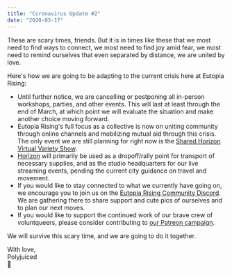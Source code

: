 ```yaml
---
title: "Coronavirus Update #2"
date: "2020-03-17"
---
```


These are scary times, friends. But it is in times like these that we most need to find ways to connect, we most need to find joy amid fear, we most need to remind ourselves that even separated by distance, we are united by love.

Here's how we are going to be adapting to the current crisis here at Eutopia Rising:

- Until further notice, we are cancelling or postponing all in-person workshops, parties, and other events. This will last at least through the end of March, at which point we will evaluate the situation and make another choice moving forward.
- Eutopia Rising's full focus as a collective is now on uniting community through online channels and mobilizing mutual aid through this crisis. The only event we are still planning for right now is the [Shared Horizon Virtual Variety Show](https://eutopia-rising.org/blog/2020/03/17/shared-horizon/).
- [Horizon](https://eutopia-rising.org/horizon/) will primarily be used as a dropoff/rally point for transport of necessary supplies, and as the studio headquarters for our live streaming events, pending the current city guidance on travel and movement.
- If you would like to stay connected to what we currently have going on, we encourage you to join us on the [Eutopia Rising Community Discord](https://discord.gg/RQTPASz). We are gathering there to share support and cute pics of ourselves and to plan our next moves.
- If you would like to support the continued work of our brave crew of voluntqueers, please consider contributing to [our Patreon campaign](https://www.patreon.com/eutopia_rising).

We will survive this scary time, and we are going to do it together.

With love,  
Polyjuiced  
💖
